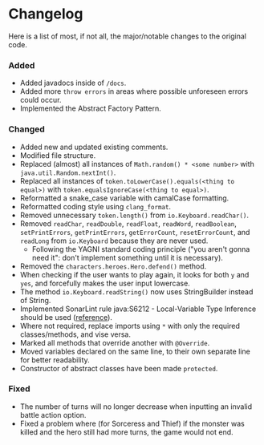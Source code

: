 # Changelog

Here is a list of most, if not all, the major/notable changes to the original code.

### Added

- Added javadocs inside of `/docs`.
- Added more `throw errors` in areas where possible unforeseen errors could occur.
- Implemented the Abstract Factory Pattern.

### Changed

- Added new and updated existing comments.
- Modified file structure.
- Replaced (almost) all instances of `Math.random() * <some number>` with `java.util.Random.nextInt()`.
- Replaced all instances of `token.toLowerCase().equals(<thing to equal>)` with `token.equalsIgnoreCase(<thing to equal>)`.
- Reformatted a snake_case variable with camalCase formatting.
- Reformatted coding style using `clang_format`.
- Removed unnecessary `token.length()` from `io.Keyboard.readChar()`.
- Removed `readChar`, `readDouble`, `readFloat`, `readWord`, `readBoolean`, `setPrintErrors`, `getPrintErrors`, `getErrorCount`, `resetErrorCount`, and `readLong` from `io.Keyboard` because they are never used.
   - Following the YAGNI standard coding principle ("you aren't gonna need it": don't implement something until it is necessary).
- Removed the `characters.heroes.Hero.defend()` method.
- When checking if the user wants to play again, it looks for both `y` and `yes`, and forcefully makes the user input lowercase.
- The method `io.Keyboard.readString()` now uses StringBuilder instead of String. 
- Implemented SonarLint rule java:S6212 - Local-Variable Type Inference should be used ([reference](https://rules.sonarsource.com/java/type/Code%20Smell/RSPEC-6212?search=Local-Variable%20Type%20Inference%20should%20be%20used)).
- Where not required, replace imports using `*` with only the required classes/methods, and vise versa.
- Marked all methods that override another with `@Override`.
- Moved variables declared on the same line, to their own separate line for better readability.
- Constructor of abstract classes have been made `protected`.

### Fixed

- The number of turns will no longer decrease when inputting an invalid battle action option.
- Fixed a problem where (for Sorceress and Thief) if the monster was killed and the hero still had more turns, the game would not end.
